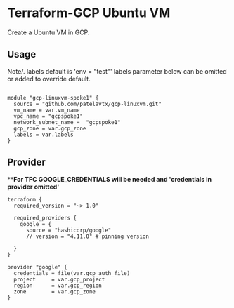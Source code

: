 # Terraform-GCP Ubuntu VM

Create a Ubuntu VM in GCP.


## Usage

Note/. labels default is 'env = "test"'   labels parameter below can be omitted or added to override default.

```

module "gcp-linuxvm-spoke1" {
  source = "github.com/patelavtx/gcp-linuxvm.git"
  vm_name = var.vm_name
  vpc_name = "gcpspoke1"
  network_subnet_name =  "gcpspoke1"
  gcp_zone = var.gcp_zone
  labels = var.labels       
}
```

## Provider 

****For TFC GOOGLE_CREDENTIALS will be needed and 'credentials in provider omitted'**




```
terraform {
  required_version = "~> 1.0"

  required_providers {
    google = {
      source = "hashicorp/google"
      // version = "4.11.0" # pinning version
    
  }
}

provider "google" {
  credentials = file(var.gcp_auth_file)  
  project     = var.gcp_project
  region      = var.gcp_region
  zone        = var.gcp_zone
}
```
